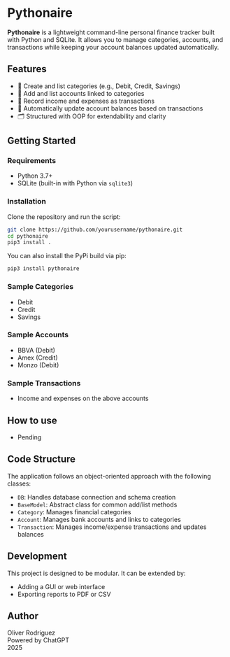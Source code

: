 # Pythonaire

**Pythonaire** is a lightweight command-line personal finance tracker built with Python and SQLite. It allows you to manage categories, accounts, and transactions while keeping your account balances updated automatically.

## Features

- 📂 Create and list categories (e.g., Debit, Credit, Savings)
- 💼 Add and list accounts linked to categories
- 💸 Record income and expenses as transactions
- 🔄 Automatically update account balances based on transactions
- 🗂 Structured with OOP for extendability and clarity

## Getting Started

### Requirements

- Python 3.7+
- SQLite (built-in with Python via `sqlite3`)

### Installation

Clone the repository and run the script:

```bash
git clone https://github.com/yourusername/pythonaire.git
cd pythonaire
pip3 install .
```

You can also install the PyPi build via pip:

```bash
pip3 install pythonaire
```

### Sample Categories

- Debit
- Credit
- Savings

### Sample Accounts

- BBVA (Debit)
- Amex (Credit)
- Monzo (Debit)

### Sample Transactions

- Income and expenses on the above accounts

## How to use
* Pending

## Code Structure

The application follows an object-oriented approach with the following classes:

- `DB`: Handles database connection and schema creation
- `BaseModel`: Abstract class for common add/list methods
- `Category`: Manages financial categories
- `Account`: Manages bank accounts and links to categories
- `Transaction`: Manages income/expense transactions and updates balances

## Development

This project is designed to be modular. It can be extended by:

- Adding a GUI or web interface
- Exporting reports to PDF or CSV

## Author

Oliver Rodriguez  
Powered by ChatGPT  
2025
